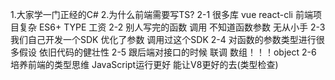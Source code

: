 1.大家学一门正经的C#
2.为什么前端需要写TS?
    2-1 很多库 vue react-cli 前端项目复杂 ES6+ TYPE 工资
    2-2 别人写完的函数 调用 不知道函数参数 无从小手
    2-3 我们自己开发一个SDK 优化了参数 调用过这个SDK 
    2-4 对函数的参数类型进行很多假设 依旧代码的健壮性
    2-5 跟后端对接口的时候 联调 数组！！！object
    2-6 培养前端的类型思维 JavaScript运行更好 能让V8更好的去(类型检查) 
